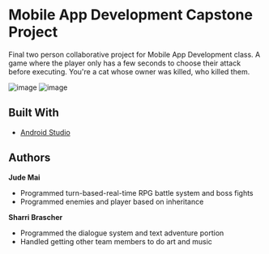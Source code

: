 # Mobile App Development Capstone Project
Final two person collaborative project for Mobile App Development class. A game where the player only has a few seconds to choose their attack before executing. You're a cat whose owner was killed, who killed them.

![image](https://github.com/jmai136/Mobile-app-development-capstone-collab-project/assets/131399330/cba249d4-cf06-4865-bb28-1feba05250be)
![image](https://github.com/jmai136/Mobile-app-development-capstone-collab-project/assets/131399330/612588e7-a064-4463-b197-fe578517cd7e)


## Built With
- [Android Studio](https://developer.android.com/studio?gclid=EAIaIQobChMIkYaP8ob7_gIVLwGtBh3Fiwz-EAAYASAAEgJmevD_BwE&gclsrc=aw.ds)

## Authors
<b>Jude Mai</b>
- Programmed turn-based-real-time RPG battle system and boss fights 
- Programmed enemies and player based on inheritance

<b>Sharri Brascher</b>
- Programmed the dialogue system and text adventure portion
- Handled getting other team members to do art and music
